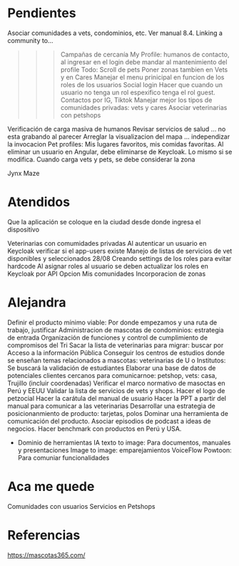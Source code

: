 # Pendientes

Asociar comunidades a vets, condominios, etc. Ver manual 8.4. Linking a community to…
>>> Campañas de cercanía
My Profile: humanos de contacto, al ingresar en el login debe mandar al mantenimiento del profile 
Todo: Scroll de pets
Poner zonas tambien en Vets y en Cares 
Manejar el menu prinicipal en funcion de los roles de los usuarios
Social login
Hacer que cuando un usuario no tenga un rol espexifico tenga el rol guest.
Contactos por IG, Tiktok
Manejar mejor los tipos de comunidades privadas: vets y cares
Asociar veterinarias con petshops

Verificación de carga masiva de humanos
Revisar servicios de salud ... no esta grabando al parecer
Arreglar la visualizacion del mapa ... independizar la invocacion
Pet profiles: Mis lugares favoritos, mis comidas favoritas. 
Al eliminar un usuario en Angular, debe eliminarse de Keycloak. Lo mismo si se modifica.
Cuando carga vets y pets, se debe considerar la zona 


Jynx Maze

# Atendidos
Que la aplicación se coloque en la ciudad desde donde ingresa el dispositivo

Veterinarias con comumidades privadas 
Al autenticar un usuario en Keycloak verificar si el app-users existe
Manejo de listas de servicios de vet disponibles y seleccionados 28/08
Creando settings de los roles para evitar hardcode
Al asignar roles al usuario se deben actualizar los roles en Keycloak por API 
Opcion Mis comunidades
Incorporacion de zonas 

# Alejandra
Definir el producto mínimo viable: Por donde empezamos y una ruta de trabajo, justificar
Administracion de mascotas de condominios: estrategia de entrada
Organización de funciones y control de cumplimiento de compromisos del Tri
Sacar la lista de veterinarias para migrar: buscar por Acceso a la informacíón Pública
Conseguir los centros de estudios donde se enseñan temas relacionados a mascotas: veterinarias de U o Institutos: Se buscará la validación de estudiantes
Elaborar una base de datos de potenciales clientes cercanos para comunicarnoe: petshop, vets: casa, Trujillo (incluir coordenadas)
Verificar el marco normativo de masoctas en Perú y EEUU
Validar la lista de servicios de vets y shops.
Hacer el logo de petzocial
Hacer la carátula del manual de usuario
Hacer la PPT a partir del manual para comunicar a las veterinarias
Desarrollar una estrategia de posicionanmiento de producto: tarjetas, polos
Dominar una herramienta de comunicación del producto.
Asociar episodios de podcast a ideas de negocios.
Hacer benchmark con productos en Perú y USA.

- Dominio de herramientas
    IA texto to image: Para documentos, manuales y presentaciones
    Image to image: emparejamientos
    VoiceFlow 
    Powtoon: Para comuniar funcionalidades


# Aca me quede
Comunidades con usuarios
Servicios en Petshops


# Referencias
https://mascotas365.com/